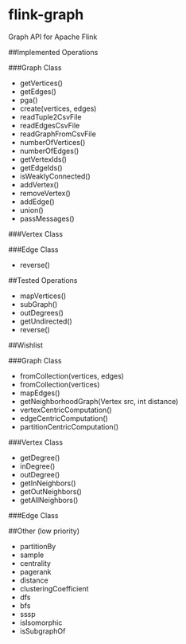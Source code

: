 flink-graph
===========

Graph API for Apache Flink

##Implemented Operations

###Graph Class
* getVertices()
* getEdges()
* pga()
* create(vertices, edges)
* readTuple2CsvFile
* readEdgesCsvFile
* readGraphFromCsvFile
* numberOfVertices()
* numberOfEdges()
* getVertexIds()
* getEdgeIds()
* isWeaklyConnected()
* addVertex()
* removeVertex()
* addEdge()
* union()
* passMessages()


###Vertex Class

###Edge Class
* reverse()

##Tested Operations
* mapVertices()
* subGraph()
* outDegrees()
* getUndirected()
* reverse()

##Wishlist

###Graph Class
* fromCollection(vertices, edges)
* fromCollection(vertices)
* mapEdges()
* getNeighborhoodGraph(Vertex src, int distance)
* vertexCentricComputation()
* edgeCentricComputation()
* partitionCentricComputation()

###Vertex Class
* getDegree()
* inDegree()
* outDegree()
* getInNeighbors()
* getOutNeighbors()
* getAllNeighbors()


###Edge Class

##Other (low priority)
* partitionBy
* sample
* centrality
* pagerank
* distance
* clusteringCoefficient
* dfs
* bfs
* sssp
* isIsomorphic
* isSubgraphOf
